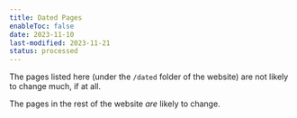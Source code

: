 ```yaml
---
title: Dated Pages
enableToc: false
date: 2023-11-10
last-modified: 2023-11-21
status: processed
---
```

The pages listed here (under the `/dated` folder of the website) are not likely to change much, if at all.

The pages in the rest of the website *are* likely to change.